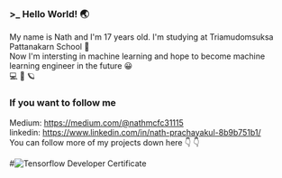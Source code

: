 ### >_ Hello World! :earth_asia:
My name is Nath and I'm 17 years old. I'm studying at Triamudomsuksa Pattanakarn School :school_satchel:  
Now I'm intersting in machine learning and hope to become machine learning engineer in the future :grinning:  
:computer: :basketball: :ringed_planet:

### If you want to follow me
Medium: https://medium.com/@nathmcfc31115  
linkedin: https://www.linkedin.com/in/nath-prachayakul-8b9b751b1/  
You can follow more of my projects down here :point_down: :point_down:

#![Tensorflow Developer Certificate](https://api.accredible.com/v1/frontend/credential_website_embed_image/certificate/25635792)

<!--
**namirinz/namirinz** is a ✨ _special_ ✨ repository because its `README.md` (this file) appears on your GitHub profile.

Here are some ideas to get you started:

-->
